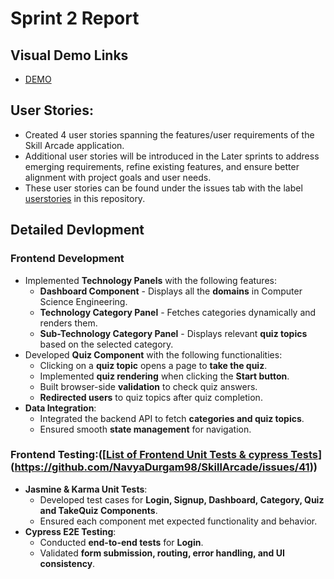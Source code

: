 # Sprint 2 Report

## Visual Demo Links
- [DEMO](https://drive.google.com/file/d/1wLm-qh37Ih8RsFMu-TMAoJNtcbJZStD_/view?usp=sharing)

## User Stories:
- Created 4 user stories spanning the features/user requirements of the Skill Arcade application. 
- Additional user stories will be introduced in the Later sprints to address emerging requirements, refine existing features, and ensure better alignment with project goals and user needs.
- These user stories can be found under the issues tab with the label [userstories](https://github.com/NavyaDurgam98/SkillArcade/issues) in this repository.


## Detailed Devlopment
 
### Frontend Development  
- Implemented **Technology Panels** with the following features:
  - **Dashboard Component** - Displays all the **domains** in Computer Science Engineering.
  - **Technology Category Panel** - Fetches categories dynamically and renders them.
  - **Sub-Technology Category Panel** - Displays relevant **quiz topics** based on the selected category.
- Developed **Quiz Component** with the following functionalities:
  - Clicking on a **quiz topic** opens a page to **take the quiz**.
  - Implemented **quiz rendering** when clicking the **Start button**.
  - Built browser-side **validation** to check quiz answers.
  - **Redirected users** to quiz topics after quiz completion.
- **Data Integration**:
  - Integrated the backend API to fetch **categories and quiz topics**.
  - Ensured smooth **state management** for navigation.
 
### Frontend Testing:([[List of Frontend Unit Tests & cypress Tests](https://github.com/NavyaDurgam98/SkillArcade/issues/41)](https://github.com/NavyaDurgam98/SkillArcade/issues/41))
- **Jasmine & Karma Unit Tests**:
  - Developed test cases for **Login, Signup, Dashboard, Category, Quiz and TakeQuiz Components**.
  - Ensured each component met expected functionality and behavior.
- **Cypress E2E Testing**:
  - Conducted **end-to-end tests** for **Login**.
  - Validated **form submission, routing, error handling, and UI consistency**.







